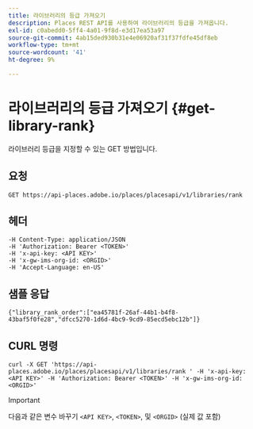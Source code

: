 ```yaml
---
title: 라이브러리의 등급 가져오기
description: Places REST API를 사용하여 라이브러리의 등급을 가져옵니다.
exl-id: c0abedd0-5ff4-4a01-9f8d-e3d17ea53a97
source-git-commit: 4ab15ded930b31e4e06920af31f37fdfe45df8eb
workflow-type: tm+mt
source-wordcount: '41'
ht-degree: 9%

---
```


# 라이브러리의 등급 가져오기 {#get-library-rank}

라이브러리 등급을 지정할 수 있는 GET 방법입니다.

## 요청

`GET https://api-places.adobe.io/places/placesapi/v1/libraries/rank`

## 헤더

```
-H Content-Type: application/JSON  
-H 'Authorization: Bearer <TOKEN>'  
-H 'x-api-key: <API KEY>'  
-H 'x-gw-ims-org-id: <ORGID>'  
-H 'Accept-Language: en-US'
```

## 샘플 응답

```
{"library_rank_order":["ea45781f-26af-44b1-b4f8-43baf5f0fe28","dfcc5270-1d6d-4bc9-9cd9-85ecd5ebc12b"]}
```

## CURL 명령

```
curl -X GET 'https://api-places.adobe.io/places/placesapi/v1/libraries/rank ' -H 'x-api-key: <API KEY>' -H 'Authorization: Bearer <TOKEN>' -H 'x-gw-ims-org-id: <ORGID>'
```

>[!IMPORTANT]
>
>다음과 같은 변수 바꾸기 `<API KEY>`, `<TOKEN>`, 및 `<ORGID>` (실제 값 포함)
